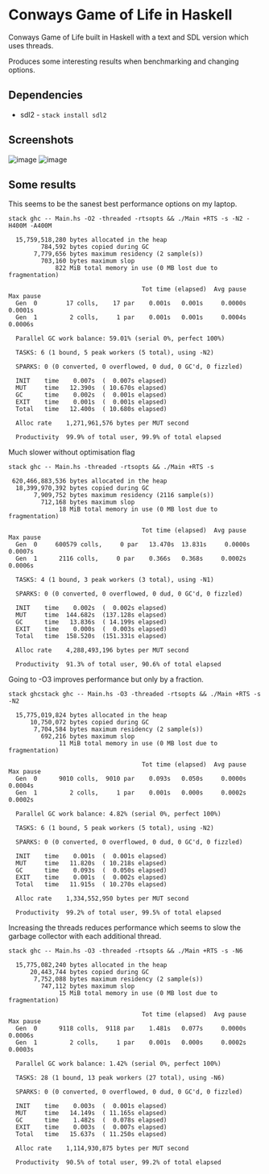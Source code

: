 # Conways Game of Life in Haskell

Conways Game of Life built in Haskell with a text and SDL version which uses threads.

Produces some interesting results when benchmarking and changing options.

## Dependencies

- sdl2 - `stack install sdl2`

## Screenshots

![image](https://user-images.githubusercontent.com/461535/174538486-ae88a841-3182-4647-b27d-ee3eb176826e.png)
![image](https://user-images.githubusercontent.com/461535/174538801-f301d72c-3228-4f5d-b100-03d400684ec4.png)


## Some results

This seems to be the sanest best performance options on my laptop.

`stack ghc -- Main.hs -O2 -threaded -rtsopts && ./Main +RTS -s -N2 -H400M -A400M`

```text
  15,759,518,280 bytes allocated in the heap
         784,592 bytes copied during GC
       7,779,656 bytes maximum residency (2 sample(s))
         703,160 bytes maximum slop
             822 MiB total memory in use (0 MB lost due to fragmentation)

                                     Tot time (elapsed)  Avg pause  Max pause
  Gen  0        17 colls,    17 par    0.001s   0.001s     0.0000s    0.0001s
  Gen  1         2 colls,     1 par    0.001s   0.001s     0.0004s    0.0006s

  Parallel GC work balance: 59.01% (serial 0%, perfect 100%)

  TASKS: 6 (1 bound, 5 peak workers (5 total), using -N2)

  SPARKS: 0 (0 converted, 0 overflowed, 0 dud, 0 GC'd, 0 fizzled)

  INIT    time    0.007s  (  0.007s elapsed)
  MUT     time   12.390s  ( 10.670s elapsed)
  GC      time    0.002s  (  0.001s elapsed)
  EXIT    time    0.001s  (  0.001s elapsed)
  Total   time   12.400s  ( 10.680s elapsed)

  Alloc rate    1,271,961,576 bytes per MUT second

  Productivity  99.9% of total user, 99.9% of total elapsed
```

Much slower without optimisation flag

`stack ghc -- Main.hs -threaded -rtsopts && ./Main +RTS -s`

```text
 620,466,883,536 bytes allocated in the heap
  18,399,970,392 bytes copied during GC
       7,909,752 bytes maximum residency (2116 sample(s))
         712,168 bytes maximum slop
              18 MiB total memory in use (0 MB lost due to fragmentation)

                                     Tot time (elapsed)  Avg pause  Max pause
  Gen  0     600579 colls,     0 par   13.470s  13.831s     0.0000s    0.0007s
  Gen  1      2116 colls,     0 par    0.366s   0.368s     0.0002s    0.0006s

  TASKS: 4 (1 bound, 3 peak workers (3 total), using -N1)

  SPARKS: 0 (0 converted, 0 overflowed, 0 dud, 0 GC'd, 0 fizzled)

  INIT    time    0.002s  (  0.002s elapsed)
  MUT     time  144.682s  (137.128s elapsed)
  GC      time   13.836s  ( 14.199s elapsed)
  EXIT    time    0.000s  (  0.003s elapsed)
  Total   time  158.520s  (151.331s elapsed)

  Alloc rate    4,288,493,196 bytes per MUT second

  Productivity  91.3% of total user, 90.6% of total elapsed
```
Going to -O3 improves performance but only by a fraction.

`stack ghcstack ghc -- Main.hs -O3 -threaded -rtsopts && ./Main +RTS -s -N2`

```text
  15,775,019,824 bytes allocated in the heap
      10,750,072 bytes copied during GC
       7,704,584 bytes maximum residency (2 sample(s))
         692,216 bytes maximum slop
              11 MiB total memory in use (0 MB lost due to fragmentation)

                                     Tot time (elapsed)  Avg pause  Max pause
  Gen  0      9010 colls,  9010 par    0.093s   0.050s     0.0000s    0.0004s
  Gen  1         2 colls,     1 par    0.001s   0.000s     0.0002s    0.0002s

  Parallel GC work balance: 4.82% (serial 0%, perfect 100%)

  TASKS: 6 (1 bound, 5 peak workers (5 total), using -N2)

  SPARKS: 0 (0 converted, 0 overflowed, 0 dud, 0 GC'd, 0 fizzled)

  INIT    time    0.001s  (  0.001s elapsed)
  MUT     time   11.820s  ( 10.218s elapsed)
  GC      time    0.093s  (  0.050s elapsed)
  EXIT    time    0.001s  (  0.002s elapsed)
  Total   time   11.915s  ( 10.270s elapsed)

  Alloc rate    1,334,552,950 bytes per MUT second

  Productivity  99.2% of total user, 99.5% of total elapsed
```

Increasing the threads reduces performance which seems to slow the garbage collector with each additional thread.

`stack ghc -- Main.hs -O3 -threaded -rtsopts && ./Main +RTS -s -N6`

```text
  15,775,082,240 bytes allocated in the heap
      20,443,744 bytes copied during GC
       7,752,088 bytes maximum residency (2 sample(s))
         747,112 bytes maximum slop
              15 MiB total memory in use (0 MB lost due to fragmentation)

                                     Tot time (elapsed)  Avg pause  Max pause
  Gen  0      9118 colls,  9118 par    1.481s   0.077s     0.0000s    0.0006s
  Gen  1         2 colls,     1 par    0.001s   0.000s     0.0002s    0.0003s

  Parallel GC work balance: 1.42% (serial 0%, perfect 100%)

  TASKS: 28 (1 bound, 13 peak workers (27 total), using -N6)

  SPARKS: 0 (0 converted, 0 overflowed, 0 dud, 0 GC'd, 0 fizzled)

  INIT    time    0.003s  (  0.001s elapsed)
  MUT     time   14.149s  ( 11.165s elapsed)
  GC      time    1.482s  (  0.078s elapsed)
  EXIT    time    0.003s  (  0.007s elapsed)
  Total   time   15.637s  ( 11.250s elapsed)

  Alloc rate    1,114,930,875 bytes per MUT second

  Productivity  90.5% of total user, 99.2% of total elapsed
```

